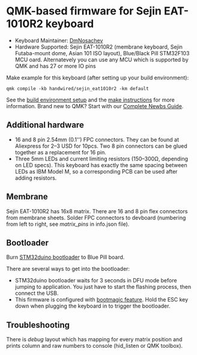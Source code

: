 # QMK-based firmware for Sejin EAT-1010R2 keyboard

* Keyboard Maintainer: [DmNosachev](https://github.com/DmNosachev)
* Hardware Supported: Sejin EAT-1010R2 (membrane keyboard, Sejin
Futaba-mount dome, Asian 101 ISO layout), Blue/Black Pill STM32F103 MCU 
oard. Alternatevely you can use any MCU which is supported by QMK and
has 27 or more IO pins

Make example for this keyboard (after setting up your build environment):

    qmk compile -kb handwired/sejin_eat1010r2 -km default

See the [build environment setup](https://docs.qmk.fm/#/getting_started_build_tools)
and the [make instructions](https://docs.qmk.fm/#/getting_started_make_guide)
for more information. Brand new to QMK? Start with our
[Complete Newbs Guide](https://docs.qmk.fm/#/newbs).

## Additional hardware
* 16 and 8 pin 2.54mm (0.1'') FPC connectors. They can be found at
Aliexpress for 2–3 USD for 10pcs. Two 8 pin connectors can be glued
together as a replacement for 16 pin.
* Three 5mm LEDs and current limiting resistors (150–300Ω, depending on
LED specs). This keyboard has exactly the same spacing between LEDs as
IBM Model M, so a corresponding PCB can be used after adding resistors.

## Membrane
Sejin EAT-1010R2 has 16x8 matrix. There are 16 and 8 pin flex connectors
from membrane sheets. Solder FPC connectors to devboard (numbering from
left to right, see *matrix_pins* in info.json file).

## Bootloader
Burn [STM32duino bootloader](https://github.com/rogerclarkmelbourne/STM32duino-bootloader)
to Blue Pill board.

There are several ways to get into the bootloader:
* STM32duino bootloader waits for 3 seconds in DFU mode before jumping to application.
You just have to start the flashing process, then connect the USB.
* This firmware is configured with [bootmagic feature](https://docs.qmk.fm/#/feature_bootmagic).
Hold the ESC key down when plugging the keyboard in to trigger the bootloader.

## Troubleshooting
There is *debug* layout which has mapping for every matrix position and
prints column and raw numbers to console (hid_listen or QMK toolbox).
